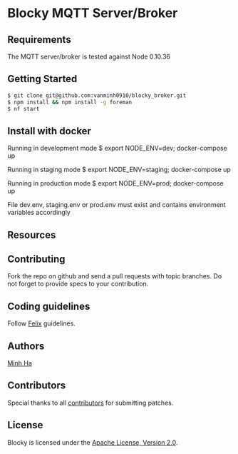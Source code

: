 # Blocky MQTT Server/Broker

## Requirements

The MQTT server/broker is tested against Node 0.10.36


## Getting Started

```bash
$ git clone git@github.com:vanminh0910/blocky_broker.git
$ npm install && npm install -g foreman
$ nf start
```

## Install with docker

Running in development mode
$ export NODE_ENV=dev; docker-compose up

Running in staging mode
$ export NODE_ENV=staging; docker-compose up

Running in production mode
$ export NODE_ENV=prod; docker-compose up

File dev.env, staging.env or prod.env must exist and contains environment variables accordingly

## Resources


## Contributing

Fork the repo on github and send a pull requests with topic branches.
Do not forget to provide specs to your contribution.


## Coding guidelines

Follow [Felix](http://nodeguide.com/style.html) guidelines.


## Authors

[Minh Ha](mailto:vanminh0910@gmail.com)


## Contributors

Special thanks to all [contributors](https://github.com/vanminh0910/blocky_broker/graphs/contributors)
for submitting patches.

## License

Blocky is licensed under the [Apache License, Version 2.0](http://www.apache.org/licenses/LICENSE-2.0).
